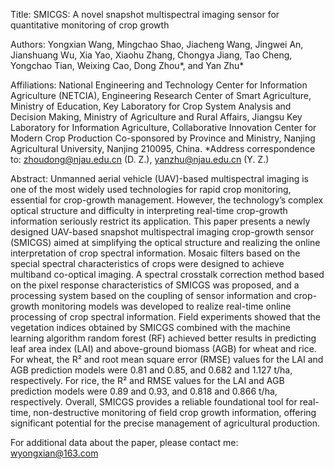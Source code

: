Title: 
SMICGS: A novel snapshot multispectral imaging sensor for quantitative monitoring of crop growth

Authors:
Yongxian Wang, Mingchao Shao, Jiacheng Wang, Jingwei An, Jianshuang Wu, Xia Yao, Xiaohu Zhang, Chongya Jiang, Tao Cheng, Yongchao Tian, Weixing Cao, Dong Zhou*, and Yan Zhu*

Affiliations: 
National Engineering and Technology Center for Information Agriculture (NETCIA), Engineering Research Center of Smart Agriculture, Ministry of Education, Key Laboratory for Crop System Analysis and Decision Making, Ministry of Agriculture and Rural Affairs, Jiangsu Key Laboratory for Information Agriculture, Collaborative Innovation Center for Modern Crop Production Co-sponsored by Province and Ministry, Nanjing Agricultural University, Nanjing 210095, China.
*Address correspondence to: zhoudong@njau.edu.cn (D. Z.), yanzhu@njau.edu.cn (Y. Z.)

Abstract:
Unmanned aerial vehicle (UAV)-based multispectral imaging is one of the most widely used technologies for rapid crop monitoring, essential for crop-growth management. However, the technology’s complex optical structure and difficulty in interpreting real-time crop-growth information seriously restrict its application. 
This paper presents a newly designed UAV-based snapshot multispectral imaging crop-growth sensor (SMICGS) aimed at simplifying the optical structure and realizing the online interpretation of crop spectral information. Mosaic filters based on the special spectral characteristics of crops were designed to achieve multiband co-optical imaging.
A spectral crosstalk correction method based on the pixel response characteristics of SMICGS was proposed, and a processing system based on the coupling of sensor information and crop-growth monitoring models was developed to realize real-time online processing of crop spectral information. 
Field experiments showed that the vegetation indices obtained by SMICGS combined with the machine learning algorithm random forest (RF) achieved better results in predicting leaf area index (LAI) and above-ground biomass (AGB) for wheat and rice. 
For wheat, the R² and root mean square error (RMSE) values for the LAI and AGB prediction models were 0.81 and 0.85, and 0.682 and 1.127 t/ha, respectively. For rice, the R² and RMSE values for the LAI and AGB prediction models were 0.89 and 0.93, and 0.818 and 0.866 t/ha, respectively. 
Overall, SMICGS provides a reliable foundational tool for real-time, non-destructive monitoring of field crop growth information, offering significant potential for the precise management of agricultural production.

For additional data about the paper, please contact me: wyongxian@163.com
